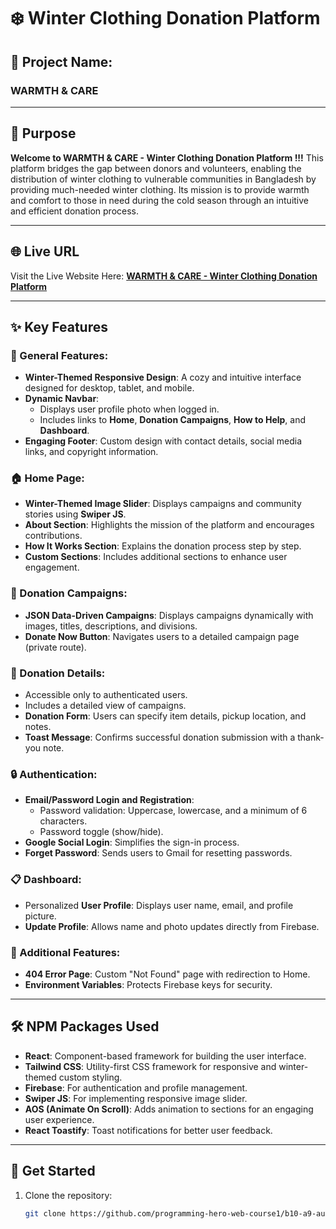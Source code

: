 # ❄️ Winter Clothing Donation Platform  

## 🌟 Project Name: 
### **WARMTH & CARE**

---

## 🎯 Purpose  
**Welcome to WARMTH & CARE - Winter Clothing Donation Platform !!!** This platform bridges the gap between donors and volunteers, enabling the distribution of winter clothing to vulnerable communities in Bangladesh by providing much-needed winter clothing. Its mission is to provide warmth and comfort to those in need during the cold season through an intuitive and efficient donation process.  

---

## 🌐 Live URL  
Visit the Live Website Here: [**WARMTH & CARE - Winter Clothing Donation Platform**](https://b10-assignment-09.web.app/)  

---

## ✨ Key Features  

### 🌟 General Features:  
- **Winter-Themed Responsive Design**: A cozy and intuitive interface designed for desktop, tablet, and mobile.  
- **Dynamic Navbar**:  
  - Displays user profile photo when logged in.  
  - Includes links to **Home**, **Donation Campaigns**, **How to Help**, and **Dashboard**.  
- **Engaging Footer**: Custom design with contact details, social media links, and copyright information.

### 🏠 Home Page:  
- **Winter-Themed Image Slider**: Displays campaigns and community stories using **Swiper JS**.  
- **About Section**: Highlights the mission of the platform and encourages contributions.  
- **How It Works Section**: Explains the donation process step by step.  
- **Custom Sections**: Includes additional sections to enhance user engagement.  

### 🎁 Donation Campaigns:  
- **JSON Data-Driven Campaigns**: Displays campaigns dynamically with images, titles, descriptions, and divisions.  
- **Donate Now Button**: Navigates users to a detailed campaign page (private route).  

### 📜 Donation Details:  
- Accessible only to authenticated users.  
- Includes a detailed view of campaigns.  
- **Donation Form**: Users can specify item details, pickup location, and notes.  
- **Toast Message**: Confirms successful donation submission with a thank-you note.  

### 🔒 Authentication:  
- **Email/Password Login and Registration**:  
  - Password validation: Uppercase, lowercase, and a minimum of 6 characters.  
  - Password toggle (show/hide).  
- **Google Social Login**: Simplifies the sign-in process.  
- **Forget Password**: Sends users to Gmail for resetting passwords.  

### 📋 Dashboard:  
- Personalized **User Profile**: Displays user name, email, and profile picture.  
- **Update Profile**: Allows name and photo updates directly from Firebase.  

### 🔧 Additional Features:    
- **404 Error Page**: Custom "Not Found" page with redirection to Home.  
- **Environment Variables**: Protects Firebase keys for security. 

---

## 🛠️ NPM Packages Used  

- **React**: Component-based framework for building the user interface.  
- **Tailwind CSS**: Utility-first CSS framework for responsive and winter-themed custom styling.
- **Firebase**: For authentication and profile management.  
- **Swiper JS**: For implementing responsive image slider.  
- **AOS (Animate On Scroll)**: Adds animation to sections for an engaging user experience.  
- **React Toastify**: Toast notifications for better user feedback.   

---

## 🚀 Get Started

1. Clone the repository:  
   ```bash
   git clone https://github.com/programming-hero-web-course1/b10-a9-authentication-SK-Jabed.git
